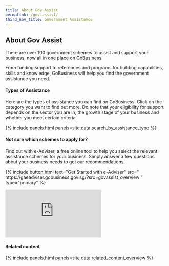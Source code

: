 ```yaml
---
title: About Gov Assist
permalink: /gov-assist/
third_nav_title: Government Assistance
---
```


## About Gov Assist

There are over 100 government schemes to assist and support your business, now all in one place on GoBusiness.

From funding support to references and programs for building capabilities, skills and knowledge, GoBusiness will help you find the government assistance you need.

#### Types of Assistance

Here are the types of assistance you can find on GoBusiness. Click on the category you want to find out more. Do note that your eligibility for support depends on the sector you are in, the growth stage of your business and whether you meet certain criteria. 

{% include panels.html panels=site.data.search_by_assistance_type %}

#### Not sure which schemes to apply for?

Find out with e-Adviser, a free online tool to help you select the relevant assistance schemes for your business. Simply answer a few questions about your business needs to get our recommendations.

<p>
{% include button.html text="Get Started with e-Adviser" src="
https://gaeadviser.gobusiness.gov.sg/?src=govassist_overview
" type="primary" %}
</p>

<div class="bp-youtube">
  <iframe src="https://www.youtube.com/embed/9-U_83QxBBc" frameborder="0" allow="autoplay; encrypted-media" allowfullscreen>  </iframe>
</div>

#### Related content

{% include panels.html panels=site.data.related_content_overview %}
